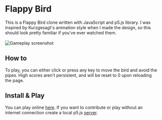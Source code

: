# Flappy Bird
This is a Flappy Bird clone written with JavaScript and p5.js library. I was inspired by Kurzgesagt's animation style when I made the design, so this should look pretty familiar if you've ever watched them.\
\
![Gameplay screenshot](https://github.com/owen-laney/flappy-bird-js/assets/97751860/06f4ba01-0f15-4643-b428-f0487f54f69f)

## How to
To play, you can either click or press any key to move the bird and avoid the pipes. High scores aren't persistent, and will be reset to 0 upon reloading the page.

## Install & Play
You can play online [here](https://editor.p5js.org/owen.laney/full/OWCQoqEBI). If you want to contribute or play without an internet connection create a local p5.js [server](https://github.com/processing/p5.js/wiki/Local-server).
